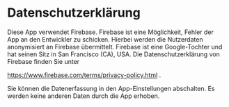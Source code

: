 # Datenschutzerklärung

Diese App verwendet Firebase. Firebase ist eine Möglichkeit, Fehler der App an den Entwickler zu schicken.
Hierbei werden die Nutzerdaten anonymisiert an Firebase übermittelt.
Firebase ist eine Google-Tochter und hat seinen Sitz in San Francisco (CA), USA.
Die Datenschutzerklärung von Firebase finden Sie unter

https://www.firebase.com/terms/privacy-policy.html .

Sie können die Datenerfassung in den App-Einstellungen abschalten. Es werden keine anderen Daten durch die App erhoben.